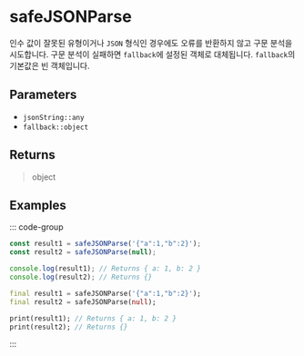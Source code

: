 # safeJSONParse <Lang dart js />

인수 값이 잘못된 유형이거나 `JSON` 형식인 경우에도 오류를 반환하지 않고 구문 분석을 시도합니다. 구문 분석이 실패하면 `fallback`에 설정된 객체로 대체됩니다. `fallback`의 기본값은 빈 객체입니다.

## Parameters

- `jsonString::any`
- `fallback::object`

## Returns

> object

## Examples

::: code-group

```javascript [JavaScript]
const result1 = safeJSONParse('{"a":1,"b":2}');
const result2 = safeJSONParse(null);

console.log(result1); // Returns { a: 1, b: 2 }
console.log(result2); // Returns {}
```

```dart [Dart]
final result1 = safeJSONParse('{"a":1,"b":2}');
final result2 = safeJSONParse(null);

print(result1); // Returns { a: 1, b: 2 }
print(result2); // Returns {}
```

:::
